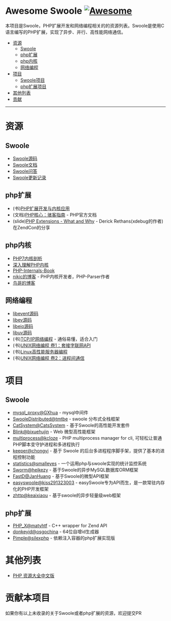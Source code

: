 # Awesome Swoole [![Awesome](https://cdn.rawgit.com/sindresorhus/awesome/d7305f38d29fed78fa85652e3a63e154dd8e8829/media/badge.svg)](https://github.com/sindresorhus/awesome)

本项目是Swoole，PHP扩展开发和网络编程相关的的资源列表。Swoole是使用C语言编写的PHP扩展，实现了异步、并行、高性能网络通信。

- [资源](#资源)
    - [Swoole](#Swoole)
    - [php扩展](#php扩展)
    - [php内核](#php内核)
    - [网络编程](#网络编程)
- [项目](#项目)
    - [Swoole项目](#Swoole项目)
    - [php扩展项目](#php扩展项目)
- [其他列表](#其他列表)
- [贡献](#贡献)

- - -

# 资源

## Swoole 

* [Swoole源码](https://github.com/swoole/swoole-src)
* [Swoole文档](https://wiki.swoole.com/)
* [Swoole问答](http://group.swoole.com/)
* [Swoole更新记录](https://wiki.swoole.com/wiki/page/p-project/change_log.html)

## php扩展 

* (书)[PHP扩展开发与内核应用](http://www.cunmou.com/phpbook/index.md)
* (文档)[PHP核心：骇客指南](http://php.net/manual/zh/internals2.php) - PHP官方文档
* (slide)[PHP Extensions - What and Why](https://derickrethans.nl/talks/phpexts-zendcon11.pdf) - Derick Rethans(xdebug的作者)在ZendCon的分享

## php内核 

* [PHP7内核剖析](https://github.com/pangudashu/php7-internal)
* [深入理解PHP内核](http://www.php-internals.com/)
* [PHP-Internals-Book](https://github.com/phpinternalsbook/PHP-Internals-Book)
* [nikic的博客](http://nikic.github.io/) - PHP内核开发者，PHP-Parser作者
* [鸟哥的博客](http://www.laruence.com/)

## 网络编程 

* [libevent源码](https://github.com/libevent/libevent)
* [libev源码](https://github.com/enki/libev)
* [libeio源码](https://github.com/scunningham/libeio)
* [libuv源码](https://github.com/libuv/libuv)
* (书)[TCP/IP网络编程](https://book.douban.com/subject/25911735/) - 通俗易懂，适合入门
* (书)[UNIX网络编程 卷1：套接字联网API](https://book.douban.com/subject/4859464/)
* (书)[Linux高性能服务器编程](https://book.douban.com/subject/24722611/)
* (书)[UNIX网络编程 卷2：进程间通信](https://book.douban.com/subject/26434599/)

# 项目

## Swoole 

* [mysql_proxy@GXhua](https://github.com/swoole/mysql-proxy) - mysql中间件
* [SwooleDistributed@tmtbe](https://github.com/tmtbe/SwooleDistributed) - swoole 分布式全栈框架
* [CatSystem@CatsSystem](https://github.com/CatsSystem) - 基于Swoole的高性能开发套件
* [Blink@bixuehujin](https://github.com/bixuehujin/blink) -  Web 微型高性能框架
* [multiprocess@kcloze](https://github.com/kcloze/multiprocess) - PHP multiprocess manager for cli, 可轻松让普通PHP脚本变守护进程和多进程执行
* [keeper@chongyi](https://github.com/chongyi/keeper) - 基于 Swoole 的后台多进程程序脚手架，提供了基本的进程控制功能
* [statistics@smalleyes](https://github.com/smalleyes/statistics) - 一个运用php与swoole实现的统计监控系统
* [Sworm@heikezy](https://github.com/heikezy/Sworm) - 基于Swoole的异步MySQL数据库ORM框架
* [FastD@JanHuang](https://github.com/JanHuang/fastd) - 基于Swoole的微型API框架
* [easyswoole@kiss291323003](https://github.com/kiss291323003/easyswoole) - easySwoole专为API而生，是一款常驻内存化的PHP开发框架
* [zhttp@keaixiaou](https://github.com/keaixiaou/zhttp) - 基于swoole的异步轻量级web框架

## php扩展 

* [PHP_X@matyhtf](https://github.com/swoole/PHP-X) - C++ wrapper for Zend API
* [donkeyid@osgochina](https://github.com/osgochina/donkeyid) - 64位自增id生成器
* [Pimple@silexphp](https://github.com/silexphp/Pimple) - 依赖注入容器的php扩展实现版

# 其他列表

* [PHP 资源大全中文版](https://github.com/jobbole/awesome-php-cn)

# 贡献本项目 

如果你有以上未收录的关于Swoole或者php扩展的资源，欢迎提交PR
